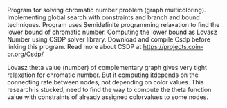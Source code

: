 Program for solving chromatic number problem (graph multicoloring). 
Implementing global search with constraints and branch and bound techniques.
Program uses Semidefinite programming relaxation to find the lower bound of chromatic number.
Computing the lower bound as Lovasz Number using CSDP solver library. 
Download and compile Csdp before linking this program.
Read more about CSDP at https://projects.coin-or.org/Csdp/

Lovasz theta value (number) of complementary graph gives very tight relaxation for chromatic number. But it computing itdepends on the connecting rate between nodes, not depending on color values. 
This research is stucked, need to find the way to compute the theta function value with constraints of already assigned colorvalues to some nodes.
